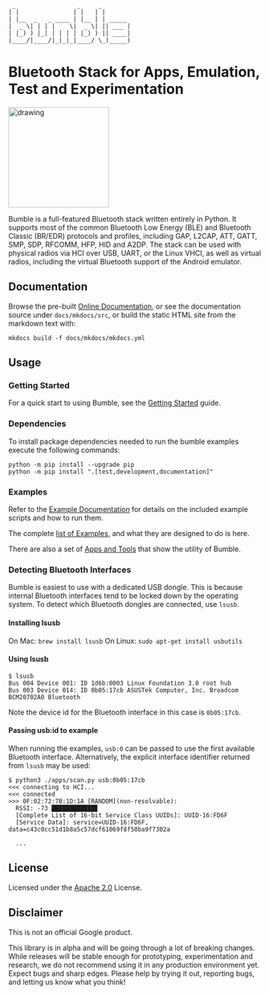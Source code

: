 
     _                 _     _
    | |               | |   | |
    | |__  _   _ ____ | |__ | | _____
    |  _ \| | | |    \|  _ \| || ___ |
    | |_) ) |_| | | | | |_) ) || ____|
    |____/|____/|_|_|_|____/ \_)_____)

Bluetooth Stack for Apps, Emulation, Test and Experimentation
=============================================================

<img src="docs/mkdocs/src/images/logo_framed.png" alt="drawing" width="200" height="200"/>

Bumble is a full-featured Bluetooth stack written entirely in Python. It supports most of the common Bluetooth Low Energy (BLE) and Bluetooth Classic (BR/EDR) protocols and profiles, including GAP, L2CAP, ATT, GATT, SMP, SDP, RFCOMM, HFP, HID and A2DP. The stack can be used with physical radios via HCI over USB, UART, or the Linux VHCI, as well as virtual radios, including the virtual Bluetooth support of the Android emulator.

## Documentation

Browse the pre-built [Online Documentation](https://google.github.io/bumble/), 
or see the documentation source under `docs/mkdocs/src`, or build the static HTML site from the markdown text with:
```
mkdocs build -f docs/mkdocs/mkdocs.yml 
```

## Usage

### Getting Started

For a quick start to using Bumble, see the [Getting Started](docs/mkdocs/src/getting_started.md) guide.

### Dependencies

To install package dependencies needed to run the bumble examples execute the following commands:

```
python -m pip install --upgrade pip
python -m pip install ".[test,development,documentation]"
```

### Examples

Refer to the [Example Documentation](examples/README.md) for details on the included example scripts and how to run them.

The complete [list of Examples](/docs/mkdocs/src/examples/index.md), and what they are designed to do is here.

There are also a set of [Apps and Tools](docs/mkdocs/src/apps_and_tools/index.md) that show the utility of Bumble.

### Detecting Bluetooth Interfaces

Bumble is easiest to use with a dedicated USB dongle.
This is because internal Bluetooth interfaces tend to be locked down by the operating system.
To detect which Bluetooth dongles are connected, use `lsusb`.

#### Installing lsusb

On Mac: `brew install lsusb`
On Linux: `sudo apt-get install usbutils`

#### Using lsusb

```
$ lsusb
Bus 004 Device 001: ID 1d6b:0003 Linux Foundation 3.0 root hub
Bus 003 Device 014: ID 0b05:17cb ASUSTek Computer, Inc. Broadcom BCM20702A0 Bluetooth
```

Note the device id for the Bluetooth interface in this case is `0b05:17cb`.

#### Passing usb:id to example

When running the examples, `usb:0` can be passed to use the first available Bluetooth interface.
Alternatively, the explicit interface identifier returned from `lsusb` may be used:

```
$ python3 ./apps/scan.py usb:0b05:17cb
<<< connecting to HCI...
<<< connected
>>> 0F:02:72:7B:1D:1A [RANDOM](non-resolvable):
  RSSI: -73 ████████████▊
  [Complete List of 16-bit Service Class UUIDs]: UUID-16:FD6F
  [Service Data]: service=UUID-16:FD6F, data=c43c0cc51d1b8a5c57dcf61069f8f50ba9f7302a

  ...
```

## License

Licensed under the [Apache 2.0](LICENSE) License.

## Disclaimer

This is not an official Google product.

This library is in alpha and will be going through a lot of breaking changes. While releases will be stable enough for prototyping, experimentation and research, we do not recommend using it in any production environment yet.
Expect bugs and sharp edges.
Please help by trying it out, reporting bugs, and letting us know what you think!

